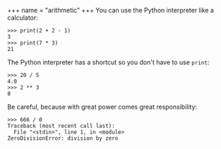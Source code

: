 +++
name = "arithmetic"
+++
You can use the Python interpreter like a calculator:

	>>> print(2 + 2 - 1)
	3
	>>> print(7 * 3)
	21

The Python interpreter has a shortcut so you don't have to use
`print`:

	>>> 20 / 5
	4.0
	>>> 2 ** 3
	8

Be careful, because with great power comes great responsibility:

	>>> 666 / 0
	Traceback (most recent call last):
	  File "<stdin>", line 1, in <module>
	ZeroDivisionError: division by zero
